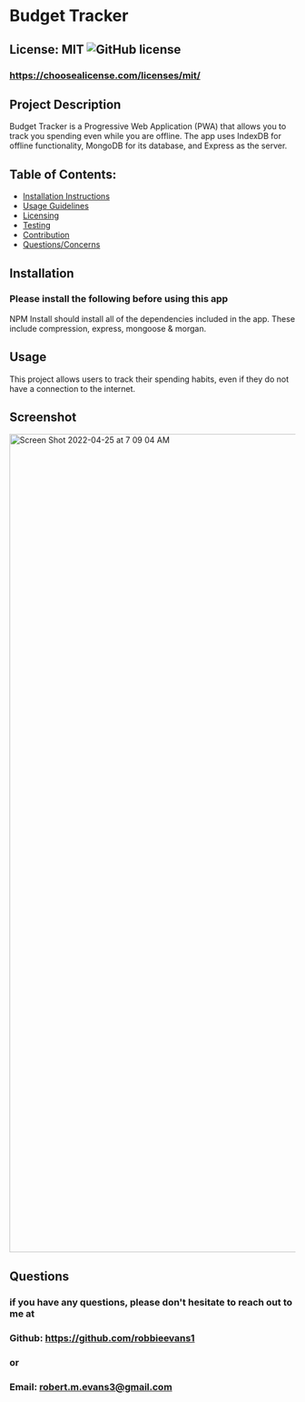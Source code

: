 
# Budget Tracker

## License: MIT  ![GitHub license](https://img.shields.io/github/license/Naereen/StrapDown.js.svg)
### https://choosealicense.com/licenses/mit/

## Project Description
Budget Tracker is a Progressive Web Application (PWA) that allows you to track you spending even while you are offline. The app uses IndexDB for offline functionality, MongoDB for its database, and Express as the server.

## Table of Contents:
- [Installation Instructions](#installation)
- [Usage Guidelines](#usage)
- [Licensing](#license)
- [Testing](#tests)
- [Contribution](#contribution)
- [Questions/Concerns](#questions)

## Installation
### Please install the following before using this app
NPM Install should install all of the dependencies included in the app. These include compression, express, mongoose & morgan.

## Usage
This project allows users to track their spending habits, even if they do not have a connection to the internet.

## Screenshot

<img width="1440" alt="Screen Shot 2022-04-25 at 7 09 04 AM" src="https://user-images.githubusercontent.com/80990468/165078562-f906e56f-5b80-4417-a6f7-c534176ba3a6.png">

## Questions
### if you have any questions, please don't hesitate to reach out to me at
### Github: https://github.com/robbieevans1
### or
### Email: robert.m.evans3@gmail.com
